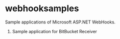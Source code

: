 # webhooksamples
Sample applications of Microsoft ASP.NET WebHooks.

1. Sample application for BitBucket Receiver
